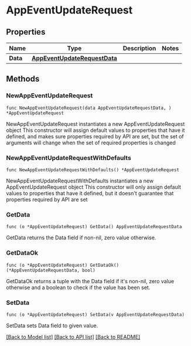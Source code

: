 # AppEventUpdateRequest

## Properties

Name | Type | Description | Notes
------------ | ------------- | ------------- | -------------
**Data** | [**AppEventUpdateRequestData**](AppEventUpdateRequestData.md) |  | 

## Methods

### NewAppEventUpdateRequest

`func NewAppEventUpdateRequest(data AppEventUpdateRequestData, ) *AppEventUpdateRequest`

NewAppEventUpdateRequest instantiates a new AppEventUpdateRequest object
This constructor will assign default values to properties that have it defined,
and makes sure properties required by API are set, but the set of arguments
will change when the set of required properties is changed

### NewAppEventUpdateRequestWithDefaults

`func NewAppEventUpdateRequestWithDefaults() *AppEventUpdateRequest`

NewAppEventUpdateRequestWithDefaults instantiates a new AppEventUpdateRequest object
This constructor will only assign default values to properties that have it defined,
but it doesn't guarantee that properties required by API are set

### GetData

`func (o *AppEventUpdateRequest) GetData() AppEventUpdateRequestData`

GetData returns the Data field if non-nil, zero value otherwise.

### GetDataOk

`func (o *AppEventUpdateRequest) GetDataOk() (*AppEventUpdateRequestData, bool)`

GetDataOk returns a tuple with the Data field if it's non-nil, zero value otherwise
and a boolean to check if the value has been set.

### SetData

`func (o *AppEventUpdateRequest) SetData(v AppEventUpdateRequestData)`

SetData sets Data field to given value.



[[Back to Model list]](../README.md#documentation-for-models) [[Back to API list]](../README.md#documentation-for-api-endpoints) [[Back to README]](../README.md)


